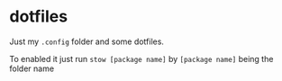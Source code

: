 # dotfiles
Just my `.config` folder and some dotfiles.

To enabled it just run `stow [package name]` by `[package name]` being the folder name

